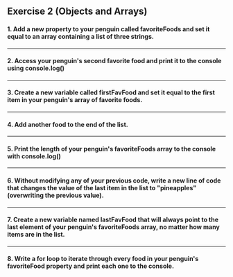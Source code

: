 ## Exercise 2 (Objects and Arrays)

#### 1. Add a new property to your penguin called favoriteFoods and set it equal to an array containing a list of three strings.

---
#### 2. Access your penguin's second favorite food and print it to the console using console.log()

---
#### 3. Create a new variable called firstFavFood and set it equal to the first item in your penguin's array of favorite foods.

---
#### 4. Add another food to the end of the list.

---
#### 5. Print the length of your penguin's favoriteFoods array to the console with console.log()

---
#### 6. Without modifying any of your previous code, write a new line of code that changes the value of the last item in the list to "pineapples" (overwriting the previous value).

---
#### 7. Create a new variable named lastFavFood that will always point to the last element of your penguin's favoriteFoods array, no matter how many items are in the list. 

---
#### 8. Write a for loop to iterate through every food in your penguin's favoriteFood property and print each one to the console. 


